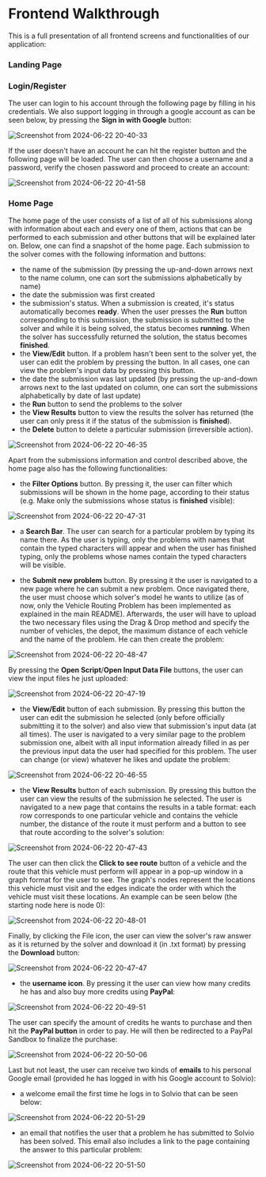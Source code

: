 # Frontend Walkthrough

This is a full presentation of all frontend screens and functionalities of our application:  

### Landing Page    
### Login/Register  

The user can login to his account through the following page by filling in his credentials. We also support logging in through a google account as can be seen below, by pressing the **Sign in with Google** button:  

![Screenshot from 2024-06-22 20-40-33](https://github.com/ntua/saas2024-19/assets/115417360/7e8f9ab0-0abb-4fbd-a3eb-e54c55353cd0)  

If the user doesn't have an account he can hit the register button and the following page will be loaded. The user can then choose a username and a password, verify the chosen password and proceed to create an account:  

![Screenshot from 2024-06-22 20-41-58](https://github.com/ntua/saas2024-19/assets/115417360/80546c87-67bc-4fd8-8aeb-2936924285be)   

### Home Page  

The home page of the user consists of a list of all of his submissions along with information about each and every one of them, actions that can be performed to each submission and other buttons that will be explained later on. Below, one can find a snapshot of the home page. Each submission to the solver comes with the following information and buttons:  
- the name of the submission (by pressing the up-and-down arrows next to the name column, one can sort the submissions alphabetically by name)
- the date the submission was first created
- the submission's status. When a submission is created, it's status automatically becomes **ready**. When the user presses the **Run** button corresponding to this submission, the submission is submitted to the solver and while it is being solved, the status becomes **running**. When the solver has successfully returned the solution, the status becomes **finished**.
- the **View/Edit** button. If a problem hasn't been sent to the solver yet, the user can edit the problem by pressing the button. In all cases, one can view the problem's input data by pressing this button.
- the date the submission was last updated (by pressing the up-and-down arrows next to the last updated on column, one can sort the submissions alphabetically by date of last update)
- the **Run** button to send the problems to the solver
- the **View Results** button to view the results the solver has returned (the user can only press it if the status of the submission is **finished**).
- the **Delete** button to delete a particular submission (irreversible action).

![Screenshot from 2024-06-22 20-46-35](https://github.com/ntua/saas2024-19/assets/115417360/74030d33-4ae7-48e5-8217-b68534948952)  

Apart from the submissions information and control described above, the home page also has the following functionalities:  
- the **Filter Options** button. By pressing it, the user can filter which submissions will be shown in the home page, according to their status (e.g. Make only the submissions whose status is **finished** visible):

![Screenshot from 2024-06-22 20-47-31](https://github.com/ntua/saas2024-19/assets/115417360/5d5d8d24-1c03-47a1-83e3-b41902d07b10)  

- a **Search Bar**. The user can search for a particular problem by typing its name there. As the user is typing, only the problems with names that contain the typed characters will appear and when the user has finished typing, only the problems whose names contain the typed characters will be visible.

- the **Submit new problem** button. By pressing it the user is navigated to a new page where he can submit a new problem. Once navigated there, the user must choose which solver's model he wants to utilize (as of now, only the Vehicle Routing Problem has been implemented as explained in the main README). Afterwards, the user will have to upload the two necessary files using the Drag & Drop method and specify the number of vehicles, the depot, the maximum distance of each vehicle and the name of the problem. He can then create the problem:

![Screenshot from 2024-06-22 20-48-47](https://github.com/ntua/saas2024-19/assets/115417360/e9c12ea2-c135-44e1-b780-130603c1242f)  

By pressing the **Open Script**/**Open Input Data File** buttons, the user can view the input files he just uploaded:  

![Screenshot from 2024-06-22 20-47-19](https://github.com/ntua/saas2024-19/assets/115417360/cb7d22da-e9cf-491c-9c29-d9a7174e44c0)

- the **View/Edit** button of each submission. By pressing this button the user can edit the submission he selected (only before officially submitting it to the solver) and also view that submission's input data (at all times). The user is navigated to a very similar page to the problem submission one, albeit with all input information already filled in as per the previous input data the user had specified for this problem. The user can change (or view) whatever he likes and update the problem:

 ![Screenshot from 2024-06-22 20-46-55](https://github.com/ntua/saas2024-19/assets/115417360/171dac49-4561-4462-8391-982a3e975ac6)

- the **View Results** button of each submission. By pressing this button the user can view the results of the submission he selected. The user is navigated to a new page that contains the results in a table format: each row corresponds to one particular vehicle and contains the vehicle number, the distance of the route it must perform and a button to see that route according to the solver's solution:  

![Screenshot from 2024-06-22 20-47-43](https://github.com/ntua/saas2024-19/assets/115417360/d9cdaa13-5017-472b-b48e-6c479b207a81)  

The user can then click the **Click to see route** button of a vehicle and the route that this vehicle must perform will appear in a pop-up window in a graph format for the user to see. The graph's nodes represent the locations this vehicle must visit and the edges indicate the order with which the vehicle must visit these locations. An example can be seen below (the starting node here is node 0):  

![Screenshot from 2024-06-22 20-48-01](https://github.com/ntua/saas2024-19/assets/115417360/1109eae6-11fc-4e00-8af9-0f392b1fc4e7)  

Finally, by clicking the File icon, the user can view the solver's raw answer as it is returned by the solver and download it (in .txt format) by pressing the **Download** button:  

![Screenshot from 2024-06-22 20-47-47](https://github.com/ntua/saas2024-19/assets/115417360/c8c13986-ba05-4264-8438-788689eba044)

- the **username icon**. By pressing it the user can view how many credits he has and also buy more credits using **PayPal**:

![Screenshot from 2024-06-22 20-49-51](https://github.com/ntua/saas2024-19/assets/115417360/0329d61c-f85e-413f-8d2e-c7a965d3bfec)

The user can specify the amount of credits he wants to purchase and then hit the **PayPal button** in order to pay. He will then be redirected to a PayPal Sandbox to finalize the purchase:   

![Screenshot from 2024-06-22 20-50-06](https://github.com/ntua/saas2024-19/assets/115417360/35bd7dea-12f9-4429-b207-e68e4f074978)  

Last but not least, the user can receive two kinds of **emails** to his personal Google email (provided he has logged in with his Google account to Solvio):

- a welcome email the first time he logs in to Solvio that can be seen below:

![Screenshot from 2024-06-22 20-51-29](https://github.com/ntua/saas2024-19/assets/115417360/4a45cb4e-ad2f-4125-80f7-6158273d5b71)  

- an email that notifies the user that a problem he has submitted to Solvio has been solved. This email also includes a link to the page containing the answer to this particular problem:

![Screenshot from 2024-06-22 20-51-50](https://github.com/ntua/saas2024-19/assets/115417360/e0ca9486-f5d4-4156-be6d-67153da172f5)







